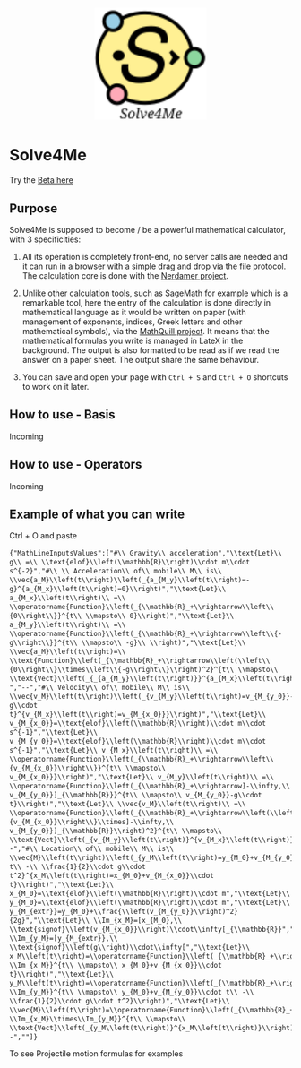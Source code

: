 <h1 align="center">
  <img src="https://raw.githubusercontent.com/SomebodyLikeEveryBody/Solve4Me/a1594a04d73b211939985aca1dd6f1413d38a4db/logo.svg" alt="Solve4Me" title="Solve4Me" height="200px">
  <br>
</h1>

# Solve4Me

Try the [Beta here](https://somebodylikeeverybody.github.io/Solve4MeV2/build/index.htm)

## Purpose

Solve4Me is supposed to become / be a powerful mathematical calculator, with 3 specificities:
1) All its operation is completely front-end, no server calls are needed and it can run in a browser with a simple drag and drop via the file protocol. The calculation core is done with the [Nerdamer project](https://github.com/jiggzson/nerdamer).

2) Unlike other calculation tools, such as SageMath for example which is a remarkable tool, here the entry of the calculation is done directly in mathematical language as it would be written on paper (with management of exponents, indices, Greek letters and other mathematical symbols), via the [MathQuill project](https://github.com/mathquill/mathquill). It means that the mathematical formulas you write is managed in LateX in the background. The output is also formatted to be read as if we read the answer on a paper sheet. The output share the same behaviour.

3) You can save and open your page with ```Ctrl + S``` and ```Ctrl + O``` shortcuts to work on it later.


## How to use - Basis

Incoming

## How to use - Operators

Incoming

## Example of what you can write

Ctrl + O and paste
```
{"MathLineInputsValues":["#\\ Gravity\\ acceleration","\\text{Let}\\ g\\ =\\ \\text{elof}\\left(\\mathbb{R}\\right)\\cdot m\\cdot s^{-2}","#\\ \\ Acceleration\\ of\\ mobile\\ M\\ is\\ \\vec{a_M}\\left(t\\right)\\left(_{a_{M_y}\\left(t\\right)=-g}^{a_{M_x}\\left(t\\right)=0}\\right)","\\text{Let}\\ a_{M_x}\\left(t\\right)\\ =\\ \\operatorname{Function}\\left(_{\\mathbb{R}_+\\rightarrow\\left\\{0\\right\\}}^{t\\ \\mapsto\\ 0}\\right)","\\text{Let}\\ a_{M_y}\\left(t\\right)\\ =\\ \\operatorname{Function}\\left(_{\\mathbb{R}_+\\rightarrow\\left\\{-g\\right\\}}^{t\\ \\mapsto\\ -g}\\ \\right)","\\text{Let}\\ \\vec{a_M}\\left(t\\right)=\\ \\text{Function}\\left(_{\\mathbb{R}_+\\rightarrow\\left(\\left\\{0\\right\\}\\times\\left\\{-g\\right\\}\\right)^2}^{t\\ \\mapsto\\ \\text{Vect}\\left(_{_{a_{M_y}\\left(t\\right)}}^{a_{M_x}\\left(t\\right)}\\right)}\\right)\\ ","--","#\\ Velocity\\ of\\ mobile\\ M\\ is\\ \\vec{v_M}\\left(t\\right)\\left(_{v_{M_y}\\left(t\\right)=v_{M_{y_0}}-g\\cdot t}^{v_{M_x}\\left(t\\right)=v_{M_{x_0}}}\\right)","\\text{Let}\\ v_{M_{x_0}}=\\text{elof}\\left(\\mathbb{R}\\right)\\cdot m\\cdot s^{-1}","\\text{Let}\\ v_{M_{y_0}}=\\text{elof}\\left(\\mathbb{R}\\right)\\cdot m\\cdot s^{-1}","\\text{Let}\\ v_{M_x}\\left(t\\right)\\ =\\ \\operatorname{Function}\\left(_{\\mathbb{R}_+\\rightarrow\\left\\{v_{M_{x_0}}\\right\\}}^{t\\ \\mapsto\\ v_{M_{x_0}}}\\right)","\\text{Let}\\ v_{M_y}\\left(t\\right)\\ =\\ \\operatorname{Function}\\left(_{\\mathbb{R}_+\\rightarrow]-\\infty,\\ v_{M_{y_0}}]_{\\mathbb{R}}}^{t\\ \\mapsto\\ v_{M_{y_0}}-g\\cdot t}\\right)","\\text{Let}\\ \\vec{v_M}\\left(t\\right)\\ =\\ \\operatorname{Function}\\left(_{\\mathbb{R}_+\\rightarrow\\left(\\left\\{v_{M_{x_0}}\\right\\}\\times]-\\infty,\\ v_{M_{y_0}}]_{\\mathbb{R}}\\right)^2}^{t\\ \\mapsto\\ \\text{Vect}\\left(_{v_{M_y}\\left(t\\right)}^{v_{M_x}\\left(t\\right)}\\right)}\\right)","--","#\\ Location\\ of\\ mobile\\ M\\ is\\ \\vec{M}\\left(t\\right)\\left(_{y_M\\left(t\\right)=y_{M_0}+v_{M_{y_0}}\\cdot t\\ -\\ \\frac{1}{2}\\cdot g\\cdot t^2}^{x_M\\left(t\\right)=x_{M_0}+v_{M_{x_0}}\\cdot t}\\right)","\\text{Let}\\ x_{M_0}=\\text{elof}\\left(\\mathbb{R}\\right)\\cdot m","\\text{Let}\\ y_{M_0}=\\text{elof}\\left(\\mathbb{R}\\right)\\cdot m","\\text{Let}\\ y_{M_{extr}}=y_{M_0}+\\frac{\\left(v_{M_{y_0}}\\right)^2}{2g}","\\text{Let}\\ \\Im_{x_M}=[x_{M_0},\\ \\text{signof}\\left(v_{M_{x_0}}\\right)\\cdot\\infty[_{\\mathbb{R}}","\\text{Let}\\ \\Im_{y_M}=[y_{M_{extr}},\\ \\text{signof}\\left(g\\right)\\cdot\\infty[","\\text{Let}\\ x_M\\left(t\\right)=\\operatorname{Function}\\left(_{\\mathbb{R}_+\\rightarrow\\ \\Im_{x_M}}^{t\\ \\mapsto\\ x_{M_0}+v_{M_{x_0}}\\cdot t}\\right)","\\text{Let}\\ y_M\\left(t\\right)=\\operatorname{Function}\\left(_{\\mathbb{R}_+\\rightarrow\\ \\Im_{y_M}}^{t\\ \\mapsto\\ y_{M_0}+v_{M_{y_0}}\\cdot t\\ -\\ \\frac{1}{2}\\cdot g\\cdot t^2}\\right)","\\text{Let}\\ \\vec{M}\\left(t\\right)=\\operatorname{Function}\\left(_{\\mathbb{R}_+\\rightarrow\\ \\Im_{x_M}\\times\\Im_{y_M}}^{t\\ \\mapsto\\ \\text{Vect}\\left(_{y_M\\left(t\\right)}^{x_M\\left(t\\right)}\\right)}\\right)","--",""]}
```

To see Projectile motion formulas for examples

